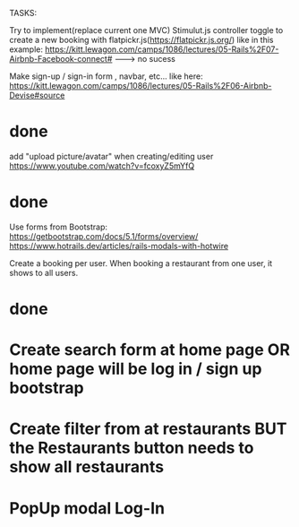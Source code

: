 TASKS:

Try to implement(replace current one MVC) Stimulut.js controller toggle
to create a new booking with flatpickr.js(https://flatpickr.js.org/)
like in this example: https://kitt.lewagon.com/camps/1086/lectures/05-Rails%2F07-Airbnb-Facebook-connect#
---> no sucess



Make sign-up / sign-in form , navbar, etc... like here:
https://kitt.lewagon.com/camps/1086/lectures/05-Rails%2F06-Airbnb-Devise#source
# done #

  add "upload picture/avatar" when creating/editing user
  https://www.youtube.com/watch?v=fcoxyZ5mYfQ
  # done #


Use forms from Bootstrap: https://getbootstrap.com/docs/5.1/forms/overview/
https://www.hotrails.dev/articles/rails-modals-with-hotwire

Create a booking per user. When booking a restaurant from one user, it shows to all users.
# done #


# Create search form at home page OR home page will be log in / sign up bootstrap
# Create filter from at restaurants BUT the Restaurants button needs to show all restaurants
# PopUp modal Log-In
